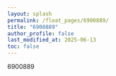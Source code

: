 ```yaml
---
layout: splash
permalink: /float_pages/6900889/
title: "6900889"
author_profile: false
last_modified_at: 2025-06-13
toc: false
---
```

 
6900889
